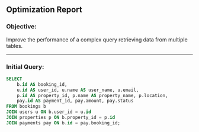 ## Optimization Report

### Objective:
Improve the performance of a complex query retrieving data from multiple tables.

---

### Initial Query:
```sql
SELECT 
    b.id AS booking_id,
    u.id AS user_id, u.name AS user_name, u.email,
    p.id AS property_id, p.name AS property_name, p.location,
    pay.id AS payment_id, pay.amount, pay.status
FROM bookings b
JOIN users u ON b.user_id = u.id
JOIN properties p ON b.property_id = p.id
JOIN payments pay ON b.id = pay.booking_id;
